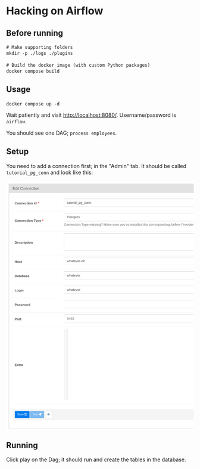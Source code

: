 # Hacking on Airflow


## Before running

```
# Make supporting folders
mkdir -p ./logs ./plugins

# Build the docker image (with custom Python packages)
docker compose build
```

## Usage

```
docker compose up -d
```

Wait patiently and visit <http://localhost:8080/>. Username/password is
`airflow`.

You should see one DAG; `process employees`.

## Setup

You need to add a connection first; in the "Admin" tab. It should be called
`tutorial_pg_conn` and look like this:

![](./screenshots/connection.png)

## Running

Click play on the Dag; it should run and create the tables in the database.
